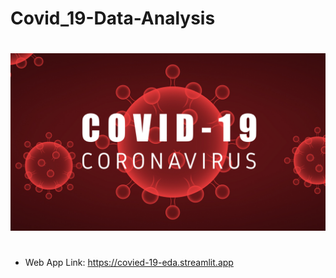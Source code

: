 # Covid_19-Data-Analysis

# 

<img src="image.jpeg">

# 
# 

* Web App Link: https://covied-19-eda.streamlit.app
